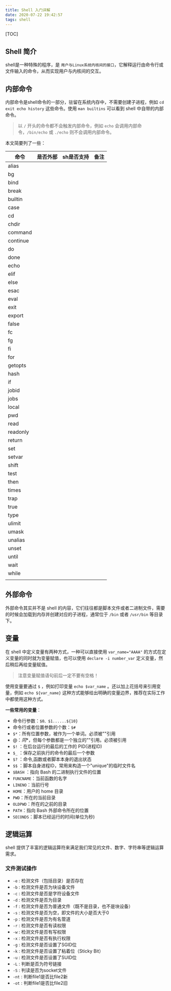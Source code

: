 ```yaml
---
title: Shell 入门详解
date: 2020-07-22 19:42:57
tags: shell
---
```


[TOC]

## Shell 简介

shell是一种特殊的程序，是 `用户与Linux系统内核间的接口`，它解释运行由命令行或文件输入的命令，从而实现用户与内核间的交互。

## 内部命令

内部命令是shell命令的一部分，驻留在系统内存中，不需要创建子进程，例如 `cd exit echo history` 这些命令。使用 `man builtins` 可以看到 shell 中自带的内部命令。

> 以 `/` 开头的命令都不会触发内部命令，例如 `echo` 会调用内部命令，`/bin/echo` 或 `./echo` 则不会调用内部命令。

本文简要列了一些：

| 命令     | 是否外部 | sh是否支持 | 备注 |
| -------- | -------- | ---------- | ---- |
| alias    |          |            |      |
| bg       |          |            |      |
| bind     |          |            |      |
| break    |          |            |      |
| builtin  |          |            |      |
| case     |          |            |      |
| cd       |          |            |      |
| chdir    |          |            |      |
| command  |          |            |      |
| continue |          |            |      |
| do       |          |            |      |
| done     |          |            |      |
| echo     |          |            |      |
| elif     |          |            |      |
| else     |          |            |      |
| esac     |          |            |      |
| eval     |          |            |      |
| exit     |          |            |      |
| export   |          |            |      |
| false    |          |            |      |
| fc       |          |            |      |
| fg       |          |            |      |
| fi       |          |            |      |
| for      |          |            |      |
| getopts  |          |            |      |
| hash     |          |            |      |
| if       |          |            |      |
| jobid    |          |            |      |
| jobs     |          |            |      |
| local    |          |            |      |
| pwd      |          |            |      |
| read     |          |            |      |
| readonly |          |            |      |
| return   |          |            |      |
| set      |          |            |      |
| setvar   |          |            |      |
| shift    |          |            |      |
| test     |          |            |      |
| then     |          |            |      |
| times    |          |            |      |
| trap     |          |            |      |
| true     |          |            |      |
| type     |          |            |      |
| ulimit   |          |            |      |
| umask    |          |            |      |
| unalias  |          |            |      |
| unset    |          |            |      |
| until    |          |            |      |
| wait     |          |            |      |
| while    |          |            |      |
|          |          |            |      |

## 外部命令

外部命令其实并不是 shell 的内容，它们往往都是脚本文件或者二进制文件，需要的时候会加载到内存并创建对应的子进程，通常位于 `/bin` 或者 `/usr/bin` 等目录下。



## 变量

在 shell 中定义变量有两种方式，一种可以直接使用 `var_name="AAAA"` 的方式在定义变量的同时就为变量赋值，也可以使用 `declare -i number_var` 定义变量，然后稍后再给变量赋值。

> 注意变量赋值语句前后一定不要有空格！

使用变量要通过 `$` ，例如打印变量 `echo $var_name` 。还以加上花括号来引用变量，例如 `echo ${var_name}` 这种方式能够给出明确的变量边界，推荐在实际工作中都使用这种方式。

**一些常用的变量**：

* 命令行参数：`$0、$1......${10}`
* 命令行或者位置参数的个数：`$#`
* `$*`：所有位置参数，被作为一个单词。必须被""引用
* $@	：同$*，但每个参数都是一个独立的""引用。必须被引用
* `$!`	：在后台运行的最后的工作的 PID(进程ID)
* `$_`	：保存之前执行的命令的最后一个参数
* `$?`	：命令,函数或者脚本本身的退出状态
* `$$`	：脚本自身进程ID，常用来构造一个"unique"的临时文件名
* `$BASH`	：指向 Bash 的二进制执行文件的位置
* `FUNCNAME`：当前函数的名字
* `LINENO`：当前行号
* `HOME`：用户的 home 目录
* `PWD`：所在的当前目录
* `OLDPWD`：所在的之前的目录
* `PATH`：指向 Bash 外部命令所在的位置
* `SECONDS`：脚本已经运行的时间(单位为秒)

## 逻辑运算

shell 提供了丰富的逻辑运算符来满足我们常见的文件、数字、字符串等逻辑运算需求。

### 文件测试操作

* `-e` : 检测文件（包括目录）是否存在
* `-b` : 检测文件是否为块设备文件
* `-c` : 检测文件是否是字符设备文件
* `-d` : 检测文件是否为目录
* `-f` : 检测文件是否为普通文件（既不是目录，也不是块设备）
* `-s` : 检测文件是否为空，即文件的大小是否大于0
* `-p` : 检测文件是否为有名管道
* `-r` : 检测文件是否有读权限
* `-w` : 检测文件是否有写权限
* `-x` : 检测文件是否有执行权限
* `-g` : 检测文件是否设置了SGID位
* `-k` : 检测文件是否设置了粘着位（Sticky Bit）
* `-u` : 检测文件是否设置了SUID位
* `-L` : 判断是否为符号链接
* `-S` : 判读是否为socket文件
* `-nt` : 判断file1是否比file2新
* `-ot` : 判断file1是否比file2旧

